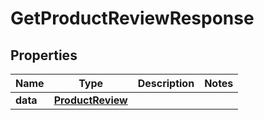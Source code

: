 

# GetProductReviewResponse


## Properties

Name | Type | Description | Notes
------------ | ------------- | ------------- | -------------
**data** | [**ProductReview**](ProductReview.md) |  | 



